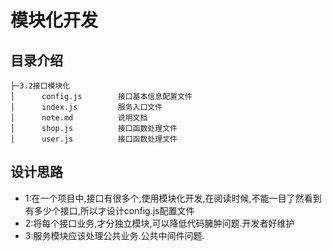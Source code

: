 # 模块化开发

## 目录介绍
~~~
├─3.2接口模块化
│      config.js        接口基本信息配置文件
│      index.js         服务入口文件
│      note.md          说明文档
│      shop.js          接口函数处理文件
│      user.js          接口函数处理文件
~~~

## 设计思路

- 1:在一个项目中,接口有很多个,使用模块化开发,在阅读时候,不能一目了然看到有多少个接口,所以才设计config.js配置文件
- 2:将每个接口业务,才分独立模块,可以降低代码臃肿问题.开发者好维护
- 3:服务模块应该处理公共业务.公共中间件问题.